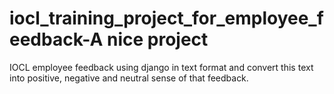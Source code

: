 # iocl_training_project_for_employee_feedback-A nice project
IOCL employee feedback using django in text format and convert this text into positive, negative and neutral sense of that feedback. 
